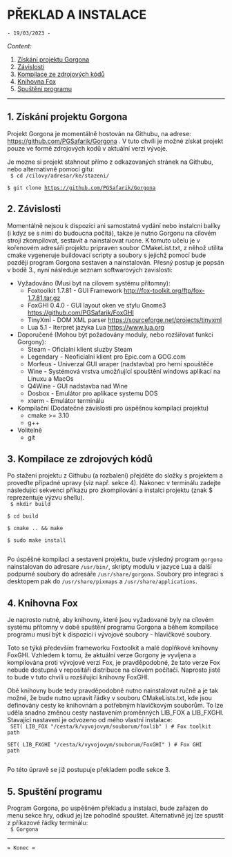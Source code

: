 # PŘEKLAD A INSTALACE
    - 19/03/2023 -

*Content:*
  1. [Získání projektu Gorgona](#1-Získání-projektu-Gorgona)
  2. [Závislosti](#2-Závislosti)
  3. [Kompilace ze zdrojových kódů](#3-Kompilace-ze-zdrojových-kódů)
  4. [Knihovna Fox](#4-Knihovna-Fox)
  5. [Spuštění programu](#5-Spuštění-programu)
  
---
## 1. Získání projektu Gorgona
Projekt Gorgona je momentálně hostován na Githubu, na adrese: https://github.com/PGSafarik/Gorgona . V tuto chvíli je možné získat projekt pouze ve formě zdrojových kodů v aktuální verzi vývoje.  

Je mozne si projekt stahnout přímo z odkazovaných stránek na Githubu, nebo alternativně pomocí gitu:  
<code> 
  $ cd /cilovy/adresar/ke/stazeni/  
  $ git clone https://github.com/PGSafarik/Gorgona
</code>  

## 2. Závislosti
Momentálně nejsou k dispozici ani samostatná vydání nebo instalcni balíky (i kdyz se s nimi do budoucna počítá), takze je nutno Gorgonu na cílovém stroji zkompilovat, sestavit a nainstalovat rucne. K tomuto učelu je v kořenovém adresáři projektu pripraven soubor CMakeList.txt, z něhož utilita cmake vygeneruje buildovací scripty a soubory s jejichž pomocí bude později program Gorgona sestaven a nainstalován. Přesný postup je popsán v bodě 3., nyní následuje seznam softwarových zavislostí:   

* Vyžadováno (Musi byt na cilovem systému přítomny):
    * Foxtoolkit 1.7.81 - GUI Framework                    http://fox-toolkit.org/ftp/fox-1.7.81.tar.gz
    * FoxGHI 0.4.0      - GUI layout oken ve stylu Gnome3  https://github.com/PGSafarik/FoxGHI
    * TinyXml           - DOM XML parser                   https://sourceforge.net/projects/tinyxml
    * Lua 5.1           - Iterpret jazyka Lua              https://www.lua.org
* Doporučené (Mohou být požadovány moduly, nebo rozšiřovat funkci Gorgony):  
    * Steam             - Oficialni klient sluzby Steam
    * Legendary         - Neoficialni klient pro Epic.com a GOG.com
    * Morfeus           - Univerzal GUI wraper (nadstavba) pro herní spouštěče 
    * Wine              - Systémová vrstva umožňující spouštění windows aplikací na Linuxu a MacOs
    * Q4Wine            - GUI nadstavba nad Wine
    * Dosbox            - Emulátor pro aplikace systemu DOS
    * xterm             - Emulátor terminálu
* Kompilační (Dodatečné závislosti pro úspěšnou kompilaci projektu)
    * cmake >= 3.10
    * g++
* Volitelně    
    * git

## 3. Kompilace ze zdrojových kódů
Po stažení projektu z Githubu (a rozbaleni) přejděte do složky s projektem a proveďte případné upravy (viz např. sekce 4). Nakonec v terminálu zadejte následující sekvenci příkazu pro zkompilování a instalci projektu (znak $ reprezentuje výzvu shellu).  
<code> 
  $ mkdir build  
  $ cd build  
  $ cmake .. && make  
  $ sudo make install  
</code>

Po úspěšné kompilaci a sestaveni projektu, bude výsledný program `gorgona` nainstalovan do adresare `/usr/bin/`,  skripty modulu v jazyce Lua a další podpurné soubory do adresáře `/usr/share/gorgona`. Soubory pro integraci s desktopem pak do `/usr/share/pixmaps` a `/usr/share/applications`. 

## 4. Knihovna Fox
Je naprosto nutné, aby knihovny, které jsou vyžadované byly na cílovém systému přítomny v době spuštění programu Gorgona a během kompilace programu musí být k dispozici i vývojové soubory - hlavičkové soubory.  

Toto se týká především frameworku Foxtoolkit a malé doplňkové knihovny FoxGHI. Vzhledem k tomu, že aktuální verze Gorgony je vyvíjena a kompilována proti vývojové verzi Fox, je pravděpodobné, že tato verze Fox nebude dostupná v repositáři distribuce na cílovém počítači. Naprosto jisté to bude v tuto chvili u rozšiřující knihovny FoxGHI. 

Obě knihovny bude tedy pravděpodobně nutno nainstalovat ručně a je tak možné, že bude nutno upravit řádky v souboru CMakeLists.txt, kde jsou definovány cesty ke knihovnám a potřebným hlavičkovým souborům. To lze uděla snadno změnou cesty nastavením proměnných LIB_FOX a LIB_FXGHI. Stavající nastavení je odvozeno od mého vlastní instalace:  
<code>
SET( LIB_FOX   "/cesta/k/vyvojovym/souborum/foxlib" )       # Fox toolkit path  
SET( LIB_FXGHI "/cesta/k/vyvojovym/souborum/FoxGHI" )       # Fox GHI path  
</code>

Po této úpravě se již postupuje překladem podle sekce 3.

## 5. Spuštění programu
Program Gorgona, po uspěšném překladu a instalaci, bude zařazen do menu sekce hry, odkud jej lze pohodlně spouštet. Alternativně jej lze spustit z příkazové řádky terminálu:  
<code>
  $ Gorgona
</code>

---

    = Konec =










